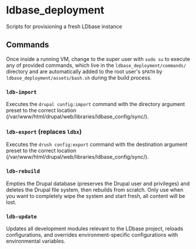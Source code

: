 # ldbase_deployment
Scripts for provisioning a fresh LDbase instance

## Commands
Once inside a running VM, change to the super user with `sudo su` to execute any of provided commands, which live in the `ldbase_deployment/commands/` directory and are automatically added to the root user's `$PATH` by `ldbase_deployment/assets/bash.sh` during the build process.

### `ldb-import`
Executes the `drupal config:import` command with the directory argument preset to the correct location (/var/www/html/drupal/web/libraries/ldbase_config/sync/).

### `ldb-export` (replaces `ldbx`)
Executes the `drush config:export` command with the destination argument preset to the correct location (/var/www/html/drupal/web/libraries/ldbase_config/sync/).

### `ldb-rebuild`
Empties the Drupal database (preserves the Drupal user and privileges) and deletes the Drupal file system, then rebuilds from scratch. Only use when you want to completely wipe the system and start fresh, all content will be lost.

### `ldb-update`
Updates all development modules relevant to the LDbase project, reloads configurations, and overrides environment-specific configurations with environmental variables.
